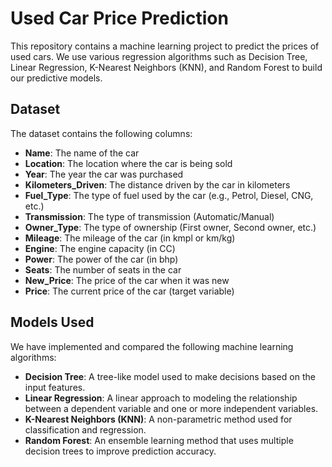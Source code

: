 # Used Car Price Prediction

This repository contains a machine learning project to predict the prices of used cars. We use various regression algorithms such as Decision Tree, Linear Regression, K-Nearest Neighbors (KNN), and Random Forest to build our predictive models.

## Dataset

The dataset contains the following columns:

- **Name**: The name of the car
- **Location**: The location where the car is being sold
- **Year**: The year the car was purchased
- **Kilometers_Driven**: The distance driven by the car in kilometers
- **Fuel_Type**: The type of fuel used by the car (e.g., Petrol, Diesel, CNG, etc.)
- **Transmission**: The type of transmission (Automatic/Manual)
- **Owner_Type**: The type of ownership (First owner, Second owner, etc.)
- **Mileage**: The mileage of the car (in kmpl or km/kg)
- **Engine**: The engine capacity (in CC)
- **Power**: The power of the car (in bhp)
- **Seats**: The number of seats in the car
- **New_Price**: The price of the car when it was new
- **Price**: The current price of the car (target variable)

## Models Used

We have implemented and compared the following machine learning algorithms:

- **Decision Tree**: A tree-like model used to make decisions based on the input features.
- **Linear Regression**: A linear approach to modeling the relationship between a dependent variable and one or more independent variables.
- **K-Nearest Neighbors (KNN)**: A non-parametric method used for classification and regression.
- **Random Forest**: An ensemble learning method that uses multiple decision trees to improve prediction accuracy.
